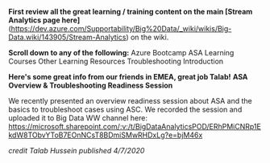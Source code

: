 **First review all the great learning / training content on the main [Stream Analytics page here]**(https://dev.azure.com/Supportability/Big%20Data/_wiki/wikis/Big-Data.wiki/143905/Stream-Analytics) on the wiki.

**Scroll down to any of the following:**
Azure Bootcamp
ASA Learning Courses
Other Learning Resources
Troubleshooting Introduction


**Here's some great info from our friends in EMEA, great job Talab!**
**ASA Overview & Troubleshooting Readiness Session**

We recently presented an overview readiness session about ASA and the basics to troubleshoot cases using ASC.
We recorded the session and uploaded it to Big Data WW channel here: 
https://microsoft.sharepoint.com/:v:/t/BigDataAnalyticsPOD/ERhPMiCNRp1EkdW8TObvYToB7EOnNCsT8BDmiSMwRHDxLg?e=bjM46x

_credit Talab Hussein_
_published 4/7/2020_